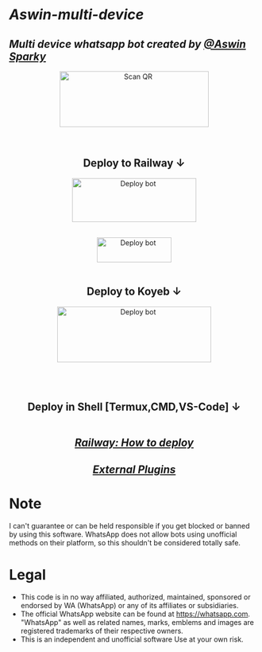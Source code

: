 # _Aswin-multi-device_
## _Multi device whatsapp bot created by [@Aswin Sparky](https://github.com/Sparkymon777)_
  
<div align="center">
   
<a href="https://jasil.me"><img align="center" src="https://i.imgur.com/dzPTA6u.png" alt="Scan QR" height="112" width="300" /></a>
<br>
<div>
<br>

## Deploy to Railway ↓

<a href="https://github.com/Sparkymon777/Aswin-MD/fork" target="blank"><img align="center" src="https://i.imgur.com/cxaSEWe.png" alt="Deploy bot" height="88" width="250" /></a>
  <div>
<br>
<a href="https://railway.app/new" target="blank"><img align="center" src="https://railway.app/button.svg" alt="Deploy bot" height="50" width="150" /></a>
  <div>
<br>

## Deploy to Koyeb ↓

<a href="https:yz/deploy" target="blank"><img align="center" src="https://i.imgur.com/PNoLtFq.png" alt="Deploy bot" height="112" width="310" /></a>
  <div>
<br>
<div>
  <br>

## Deploy in Shell [Termux,CMD,VS-Code] ↓
<div align="left">

```
```

<div align="center">

## _[Railway: How to deploy](https://github)_

## _[External Plugins](https://github.com/Sparkymon777/Aswin-MD/wiki)_

<div align="left">

# Note

I can't guarantee or can be held responsible if you get blocked or banned by using this software. WhatsApp does not allow bots using unofficial methods on their platform, so this shouldn't be considered totally safe. 

# Legal

-   This code is in no way affiliated, authorized, maintained, sponsored or endorsed by WA (WhatsApp) or any of its affiliates or subsidiaries.
-   The official WhatsApp website can be found at https://whatsapp.com. "WhatsApp" as well as related names, marks, emblems and images are registered trademarks of their respective owners.
-   This is an independent and unofficial software Use at your own risk.
